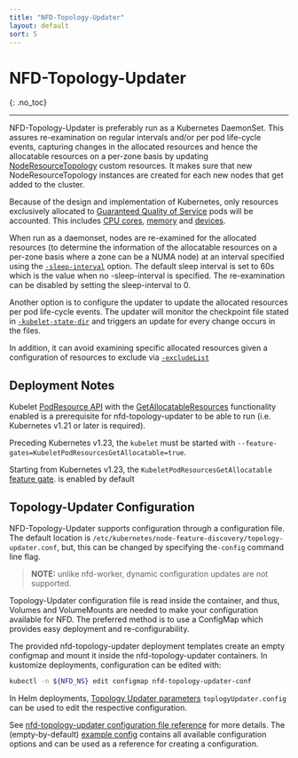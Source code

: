 ```yaml
---
title: "NFD-Topology-Updater"
layout: default
sort: 5
---
```


# NFD-Topology-Updater
{: .no_toc}

---

NFD-Topology-Updater is preferably run as a Kubernetes DaemonSet.
This assures re-examination on regular intervals
and/or per pod life-cycle events, capturing changes in the allocated
resources and hence the allocatable resources on a per-zone basis by updating
[NodeResourceTopology](custom-resources.md#noderesourcetopology) custom resources.
It makes sure that new NodeResourceTopology instances are created for each new
nodes that get added to the cluster.

Because of the design and implementation of Kubernetes, only resources exclusively
allocated to [Guaranteed Quality of Service](https://kubernetes.io/docs/concepts/workloads/pods/pod-qos/#guaranteed)
pods will be accounted.
This includes
[CPU cores](https://kubernetes.io/docs/tasks/administer-cluster/cpu-management-policies/#static-policy),
[memory](https://kubernetes.io/docs/tasks/administer-cluster/memory-manager/#policy-static)
and
[devices](https://kubernetes.io/docs/concepts/extend-kubernetes/compute-storage-net/device-plugins/).

When run as a daemonset, nodes are re-examined for the allocated resources
(to determine the information of the allocatable resources on a per-zone basis
where a zone can be a NUMA node) at an interval specified using the
[`-sleep-interval`](../reference/topology-updater-commandline-reference.html.md#-sleep-interval)
option. The default sleep interval is set to 60s
which is the value when no -sleep-interval is specified.
The re-examination can be disabled by setting the sleep-interval to 0.

Another option is to configure the updater to update
the allocated resources per pod life-cycle events.
The updater will monitor the checkpoint file stated in
[`-kubelet-state-dir`](../reference/topology-updater-commandline-reference.md#-kubelet-state-dir)
and triggers an update for every change occurs in the files.

In addition, it can avoid examining specific allocated resources
given a configuration of resources to exclude via [`-excludeList`](../reference/topology-updater-configuration-reference.md#excludelist)

## Deployment Notes

Kubelet [PodResource API][podresource-api] with the
[GetAllocatableResources][getallocatableresources] functionality enabled is a
prerequisite for nfd-topology-updater to be able to run (i.e. Kubernetes v1.21
or later is required).

Preceding Kubernetes v1.23, the `kubelet` must be started with
`--feature-gates=KubeletPodResourcesGetAllocatable=true`.

Starting from Kubernetes v1.23, the `KubeletPodResourcesGetAllocatable`
[feature gate][feature-gate].  is enabled by default

## Topology-Updater Configuration

NFD-Topology-Updater supports configuration through a configuration file. The
default location is `/etc/kubernetes/node-feature-discovery/topology-updater.conf`,
but, this can be changed by specifying the`-config` command line flag.

> **NOTE:** unlike nfd-worker, dynamic configuration updates are not supported.

Topology-Updater configuration file is read inside the container,
and thus, Volumes and VolumeMounts are needed
to make your configuration available for NFD.
The preferred method is to use a ConfigMap
which provides easy deployment and re-configurability.

The provided nfd-topology-updater deployment templates
create an empty configmap
and mount it inside the nfd-topology-updater containers.
In kustomize deployments, configuration can be edited with:

```bash
kubectl -n ${NFD_NS} edit configmap nfd-topology-updater-conf
```

In Helm deployments,
[Topology Updater parameters](../deployment/helm.md#topology-updater-parameters)
`toplogyUpdater.config` can be used to edit the respective configuration.

See
[nfd-topology-updater configuration file reference](../reference/topology-updater-configuration-reference.md)
for more details.
The (empty-by-default)
[example config](https://github.com/kubernetes-sigs/node-feature-discovery/blob/{{site.release}}/deployment/components/topology-updater-config/nfd-topology-updater.conf.example)
contains all available configuration options and can be used as a reference
for creating a configuration.

<!-- Links -->
[podresource-api]: https://kubernetes.io/docs/concepts/extend-kubernetes/compute-storage-net/device-plugins/#monitoring-device-plugin-resources
[feature-gate]: https://kubernetes.io/docs/reference/command-line-tools-reference/feature-gates
[getallocatableresources]: https://kubernetes.io/docs/concepts/extend-kubernetes/compute-storage-net/device-plugins/#grpc-endpoint-getallocatableresources
